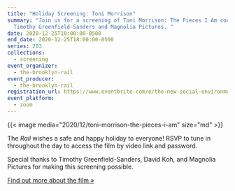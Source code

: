 ```yaml
---
title: "Holiday Screening: Toni Morrison"
summary: "Join us for a screening of Toni Morrison: The Pieces I Am courtesy of
  Timothy Greenfield-Sanders and Magnolia Pictures. "
date: 2020-12-25T10:00:00-0500
end_date: 2020-12-25T18:00:00-0500
series: 203
collections:
  - screening
event_organizer:
  - the-brooklyn-rail
event_producer:
  - the-brooklyn-rail
registration_url: https://www.eventbrite.com/e/the-new-social-environment-203-toni-morrison-the-pieces-i-am-tickets-133238244175
event_platform:
  - zoom
---
```

{{< image media="2020/12/toni-morrison-the-pieces-i-am" size="md" >}}

The *Rail* wishes a safe and happy holiday to everyone! RSVP to tune in throughout the day to access the film by video link and password. 

Special thanks to Timothy Greenfield-Sanders, David Koh, and Magnolia Pictures for making this screening possible.

[Find out more about the film »](https://www.tonimorrisonfilm.com/videos/)
